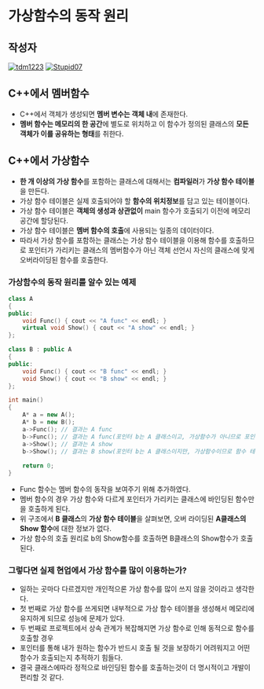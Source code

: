 # **가상함수의 동작 원리**

## 작성자
[![tdm1223](https://avatars1.githubusercontent.com/u/21440957?s=100&v=4)](https://github.com/tdm1223)
[![Stupid07](https://avatars1.githubusercontent.com/u/35564566?s=100&v=4)](https://github.com/Stupid07)

## C++에서 멤버함수
- C++에서 객체가 생성되면 **멤버 변수는 객체 내**에 존재한다.
- **멤버 함수는 메모리의 한 공간**에 별도로 위치하고 이 함수가 정의된 클래스의 **모든 객체가 이를 공유하는 형태**를 취한다.

## C++에서 가상함수
- **한 개 이상의 가상 함수**를 포함하는 클래스에 대해서는 **컴파일러**가 **가상 함수 테이블**을 만든다.
- 가상 함수 테이블은 실제 호출되어야 할 **함수의 위치정보**를 담고 있는 테이블이다.
- 가상 함수 테이블은 **객체의 생성과 상관없이** main 함수가 호출되기 이전에 메모리 공간에 할당된다.
- 가상 함수 테이블은 **멤버 함수의 호출**에 사용되는 일종의 데이터이다.
- 따라서 가상 함수를 포함하는 클래스는 가상 함수 테이블을 이용해 함수를 호출하므로
  포인터가 가리키는 클래스의 멤버함수가 아닌 객체 선언시 자신의 클래스에 맞게 오버라이딩된 함수를 호출한다.

### 가상함수의 동작 원리를 알수 있는 예제
```cpp
class A
{
public:
    void Func() { cout << "A func" << endl; }
    virtual void Show() { cout << "A show" << endl; }
};

class B : public A
{
public:
    void Func() { cout << "B func" << endl; }
    void Show() { cout << "B show" << endl; }
};

int main()
{
    A* a = new A();
    A* b = new B();
    a->Func(); // 결과는 A func
    b->Func(); // 결과는 A func(포인터 b는 A 클래스이고, 가상함수가 아니므로 포인터가 가리키는 A 클래스에 바인딩된 함수를 호출한다)
    a->Show(); // 결과는 A show
    b->Show(); // 결과는 B show(포인터 b는 A 클래스이지만, 가상함수이므로 함수 테이블에 오버라이딩된 B 클래스의 함수를 호출한다)
    
    return 0;
}
```
- Func 함수는 멤버 함수의 동작을 보여주기 위해 추가하였다.
- 멤버 함수의 경우 가상 함수와 다르게 포인터가 가리키는 클래스에 바인딩된 함수만을 호출하게 된다.
- 위 구조에서 **B 클래스**의 **가상 함수 테이블**을 살펴보면, 오버 라이딩된 **A클래스의 Show 함수**에 대한 정보가 없다.
- 가상 함수의 호출 원리로 b의 Show함수를 호출하면 B클래스의 Show함수가 호출된다.


### 그렇다면 실제 현업에서 가상 함수를 많이 이용하는가?
- 일하는 곳마다 다르겠지만 개인적으론 가상 함수를 많이 쓰지 않을 것이라고 생각한다.
- 첫 번째로 가상 함수를 쓰게되면 내부적으로 가상 함수 테이블을 생성해서 메모리에 유지하게 되므로 성능에 문제가 있다.
- 두 번째로 프로젝트에서 상속 관계가 복잡해지면 가상 함수로 인해 동적으로 함수를 호출할 경우 
- 포인터를 통해 내가 원하는 함수가 반드시 호출 될 것을 보장하기 어려워지고 어떤 함수가 호출되는지 추적하기 힘들다.
- 결국 클래스에따라 정적으로 바인딩된 함수를 호출하는것이 더 명시적이고 개발이 편리할 것 같다.
